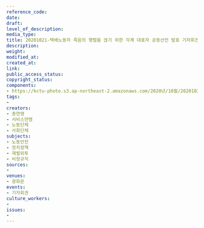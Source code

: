 ```yaml
---
reference_code: 
date: 
draft: 
level_of_description: 
media_type: 
title: 20201021-택배노동자 죽음의 행렬을 끊기 위한 각계 대표자 공동선언 발표 기자회견
description: 
weight: 
modified_at: 
created_at: 
link: 
public_access_status: 
copyright_status: 
components:
- https://kctu-photo.s3.ap-northeast-2.amazonaws.com/2020년/10월/20201021-택배노동자+죽음의+행렬을+끊기+위한+각계+대표자+공동선언+발표+기자회견/_PIG7384.JPG
tags:
- 
creators:
- 총연맹
- 서비스연맹
- 노동단체
- 사회단체
subjects:
- 노동안전
- 정치정책
- 재벌외투
- 비정규직
sources:
- 
venues:
- 광화문
events:
- 기자회견
culture_workers:
- 
issues:
- 
---
```

